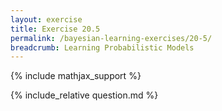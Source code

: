 ```yaml
---
layout: exercise
title: Exercise 20.5
permalink: /bayesian-learning-exercises/20-5/
breadcrumb: Learning Probabilistic Models
---
```


{% include mathjax_support %}

<div><i class="arrow-up" data-chapter="bayesian-learning-exercises" data-exercise="ex_5" data-rating="0"></i></div>
{% include_relative question.md %}
